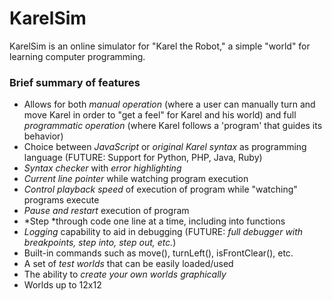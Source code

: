 KarelSim
========

KarelSim is an online simulator for "Karel the Robot," a simple "world"
for learning computer programming.

### Brief summary of features

- Allows for both *manual operation* (where a user can manually turn and move Karel
  in order to "get a feel" for Karel and his world) and full
  *programmatic operation* (where Karel follows a 'program' that guides its behavior)
- Choice between *JavaScript* or *original Karel syntax* as programming language
  (FUTURE: Support for Python, PHP, Java, Ruby)
- *Syntax checker* with *error highlighting*
- *Current line pointer* while watching program execution
- *Control playback speed* of execution of program while "watching" programs execute
- *Pause and restart* execution of program
- *Step *through code one line at a time, including into functions
- *Logging* capability to aid in debugging
  (FUTURE: *full debugger with breakpoints, step into, step out, etc.*)
- Built-in commands such as move(), turnLeft(), isFrontClear(), etc.
- A set of *test worlds* that can be easily loaded/used
- The ability to *create your own worlds graphically*
- Worlds up to 12x12
